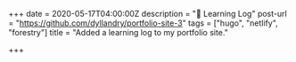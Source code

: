 +++
date = 2020-05-17T04:00:00Z
description = "📝 Learning Log"
post-url = "https://github.com/dyllandry/portfolio-site-3"
tags = ["hugo", "netlify", "forestry"]
title = "Added a learning log to my portfolio site."

+++
